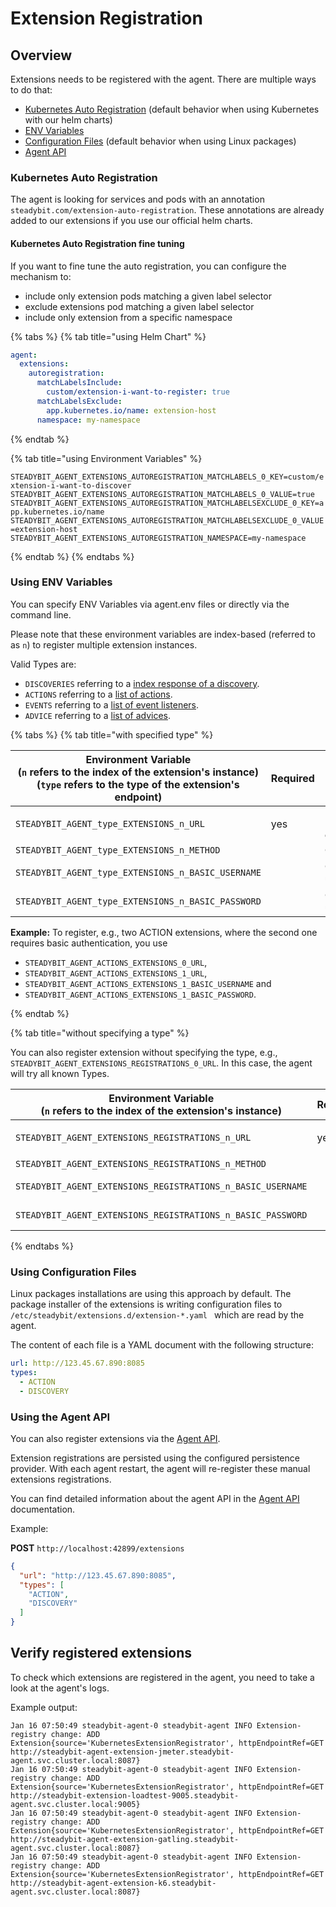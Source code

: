 # Extension Registration

## Overview

Extensions needs to be registered with the agent. There are multiple ways to do that:

- [Kubernetes Auto Registration](#kubernetes-auto-registration) (default behavior when using Kubernetes with our helm charts)
- [ENV Variables](#using-env-variables)
- [Configuration Files](#using-configuration-files) (default behavior when using Linux packages)
- [Agent API](#using-the-agent-api)

### Kubernetes Auto Registration

The agent is looking for services and pods with an annotation `steadybit.com/extension-auto-registration`. These annotations are already added to our
extensions if you use our official helm charts.

#### Kubernetes Auto Registration fine tuning

If you want to fine tune the auto registration, you can configure the mechanism to:

- include only extension pods matching a given label selector
- exclude extensions pod matching a given label selector
- include only extension from a specific namespace

{% tabs %}
{% tab title="using Helm Chart" %}

```yaml
agent:
  extensions:
    autoregistration:
      matchLabelsInclude:
        custom/extension-i-want-to-register: true
      matchLabelsExclude:
        app.kubernetes.io/name: extension-host
      namespace: my-namespace
```

{% endtab %}

{% tab title="using Environment Variables" %}

`STEADYBIT_AGENT_EXTENSIONS_AUTOREGISTRATION_MATCHLABELS_0_KEY=custom/extension-i-want-to-discover`
`STEADYBIT_AGENT_EXTENSIONS_AUTOREGISTRATION_MATCHLABELS_0_VALUE=true`
`STEADYBIT_AGENT_EXTENSIONS_AUTOREGISTRATION_MATCHLABELSEXCLUDE_0_KEY=app.kubernetes.io/name`
`STEADYBIT_AGENT_EXTENSIONS_AUTOREGISTRATION_MATCHLABELSEXCLUDE_0_VALUE=extension-host`
`STEADYBIT_AGENT_EXTENSIONS_AUTOREGISTRATION_NAMESPACE=my-namespace`

{% endtab %}
{% endtabs %}


### Using ENV Variables

You can specify ENV Variables via agent.env files or directly via the command line.

Please note that these environment variables are index-based (referred to as `n`) to register multiple extension instances.

Valid Types are:

- `DISCOVERIES` referring to a [index response of a discovery](https://github.com/steadybit/discovery-kit/blob/main/docs/discovery-api.md#index-response).
- `ACTIONS` referring to a [list of actions](https://github.com/steadybit/action-kit/blob/main/docs/action-api.md#action-list).
- `EVENTS` referring to a [list of event listeners](https://github.com/steadybit/event-kit/blob/main/docs/event-api.md#event-listeners-list).
- `ADVICE` referring to a [list of advices](https://github.com/steadybit/advice-kit/blob/main/docs/advice-api.md#index-response).

{% tabs %}
{% tab title="with specified type" %}

| Environment Variable<br/>(`n` refers to the index of the extension's instance)<br/>(`type` refers to the type of the extension's endpoint) | Required | Description                                                                                                         |
|--------------------------------------------------------------------------------------------------------------------------------------------|----------|---------------------------------------------------------------------------------------------------------------------|
| `STEADYBIT_AGENT_type_EXTENSIONS_n_URL`                                                                                                    | yes      | Fully-qualified URL of the endpoint, e.g., `http://my-extension.steadybit-extension.svc.cluster.local:8080/actions` |
| `STEADYBIT_AGENT_type_EXTENSIONS_n_METHOD`                                                                                                 |          | Optional HTTP method to use. Default: `GET`                                                                         |
| `STEADYBIT_AGENT_type_EXTENSIONS_n_BASIC_USERNAME`                                                                                         |          | Optional basic authentication username to use within HTTP requests.                                                 |
| `STEADYBIT_AGENT_type_EXTENSIONS_n_BASIC_PASSWORD`                                                                                         |          | Optional basic authentication password to use within HTTP requests.                                                 |

**Example:**
To register, e.g., two ACTION extensions, where the second one requires basic authentication, you use

- `STEADYBIT_AGENT_ACTIONS_EXTENSIONS_0_URL`,
- `STEADYBIT_AGENT_ACTIONS_EXTENSIONS_1_URL`,
- `STEADYBIT_AGENT_ACTIONS_EXTENSIONS_1_BASIC_USERNAME` and
- `STEADYBIT_AGENT_ACTIONS_EXTENSIONS_1_BASIC_PASSWORD`.

{% endtab %}

{% tab title="without specifying a type" %}

You can also register extension without specifying the type, e.g., `STEADYBIT_AGENT_EXTENSIONS_REGISTRATIONS_0_URL`. In this case, the agent will try all known Types.

| Environment Variable<br/>(`n` refers to the index of the extension's instance) | Required | Description                                                                                                         |
|--------------------------------------------------------------------------------|----------|---------------------------------------------------------------------------------------------------------------------|
| `STEADYBIT_AGENT_EXTENSIONS_REGISTRATIONS_n_URL`                               | yes      | Fully-qualified URL of the endpoint, e.g., `http://my-extension.steadybit-extension.svc.cluster.local:8080/actions` |
| `STEADYBIT_AGENT_EXTENSIONS_REGISTRATIONS_n_METHOD`                            |          | Optional HTTP method to use. Default: `GET`                                                                         |
| `STEADYBIT_AGENT_EXTENSIONS_REGISTRATIONS_n_BASIC_USERNAME`                    |          | Optional basic authentication username to use within HTTP requests.                                                 |
| `STEADYBIT_AGENT_EXTENSIONS_REGISTRATIONS_n_BASIC_PASSWORD`                    |          | Optional basic authentication password to use within HTTP requests.                                                 |

{% endtabs %}


### Using Configuration Files

Linux packages installations are using this approach by default. The package installer of the extensions is writing configuration files to
`/etc/steadybit/extensions.d/extension-*.yaml ` which are read by the agent.

The content of each file is a YAML document with the following structure:

```yaml
url: http://123.45.67.890:8085
types:
  - ACTION
  - DISCOVERY
```

### Using the Agent API

You can also register extensions via the [Agent API](agent-api.md).

Extension registrations are persisted using the configured persistence provider. With each agent restart, the agent will re-register these manual extensions
registrations.

You can find detailed information about the agent API in the [Agent API](agent-api.md) documentation.

Example:

**POST** `http://localhost:42899/extensions`

```json
{
  "url": "http://123.45.67.890:8085",
  "types": [
    "ACTION",
    "DISCOVERY"
  ]
}
```

## Verify registered extensions

To check which extensions are registered in the agent, you need to take a look at the agent's logs.

Example output:

```
Jan 16 07:50:49 steadybit-agent-0 steadybit-agent INFO Extension-registry change: ADD Extension{source='KubernetesExtensionRegistrator', httpEndpointRef=GET http://steadybit-agent-extension-jmeter.steadybit-agent.svc.cluster.local:8087}
Jan 16 07:50:49 steadybit-agent-0 steadybit-agent INFO Extension-registry change: ADD Extension{source='KubernetesExtensionRegistrator', httpEndpointRef=GET http://steadybit-extension-loadtest-9005.steadybit-agent.svc.cluster.local:9005}
Jan 16 07:50:49 steadybit-agent-0 steadybit-agent INFO Extension-registry change: ADD Extension{source='KubernetesExtensionRegistrator', httpEndpointRef=GET http://steadybit-agent-extension-gatling.steadybit-agent.svc.cluster.local:8087}
Jan 16 07:50:49 steadybit-agent-0 steadybit-agent INFO Extension-registry change: ADD Extension{source='KubernetesExtensionRegistrator', httpEndpointRef=GET http://steadybit-agent-extension-k6.steadybit-agent.svc.cluster.local:8087}
```